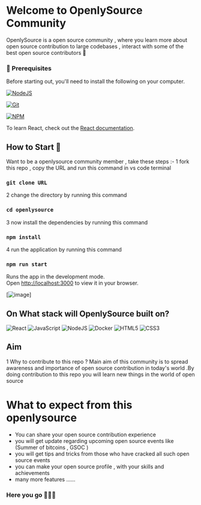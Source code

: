 
# Welcome to OpenlySource Community

OpenlySource is a open source community , where you learn more about open source contribution to large codebases , interact with some of the best open source contributors 🚀

### 🧾 Prerequisites

Before starting out, you'll need to install the following on your computer.

[![NodeJS](https://img.shields.io/badge/node.js-6DA55F?style=for-the-badge&logo=node.js&logoColor=white)](https://nodejs.org/en/download/)

[![Git](https://img.shields.io/badge/git-%23F05033.svg?style=for-the-badge&logo=git&logoColor=white)](https://git-scm.com/downloads)

[![NPM](https://img.shields.io/badge/NPM-%23000000.svg?style=for-the-badge&logo=npm&logoColor=white)](https://www.npmjs.com/) 

To learn React, check out the [React documentation](https://reactjs.org/).

## How to Start 🚀

Want to be a openlysource community member , take these steps :-
1 fork this repo , copy the URL and run this command in vs code terminal 
### `git clone URL `
2 change the directory by running this command 
### `cd openlysource`
3 now install the dependencies by running this command
### ` npm install `
4 run the application by running this command
### `npm run start` 

Runs the app in the development mode.\
Open [http://localhost:3000](http://localhost:3000) to view it in your browser.

[![image](../openlysource/src/assets/openlysource_desktop.png)]

## On What stack will OpenlySource built on?

![React](https://img.shields.io/badge/react-%2320232a.svg?style=for-the-badge&logo=react&logoColor=%2361DAFB)
![JavaScript](https://img.shields.io/badge/javascript-%23323330.svg?style=for-the-badge&logo=javascript&logoColor=%23F7DF1E)
![NodeJS](https://img.shields.io/badge/node.js-6DA55F?style=for-the-badge&logo=node.js&logoColor=white)
![Docker](https://img.shields.io/badge/docker-%230db7ed.svg?style=for-the-badge&logo=docker&logoColor=white)
![HTML5](https://img.shields.io/badge/html5-%23E34F26.svg?style=for-the-badge&logo=html5&logoColor=white)
![CSS3](https://img.shields.io/badge/css3-%231572B6.svg?style=for-the-badge&logo=css3&logoColor=white)

## Aim 
1 Why to contribute to this repo ?
Main aim of this community is to spread awareness and importance of open source contribution in today's world .By doing contribution to this repo you will learn new things in the world of open source 

# What to expect from this openlysource 

* You can share your open source contribution experience
* you will get update regarding upcoming open source events like (Summer of bitcoins , GSOC )
* you will get tips and tricks from those who have cracked all such open source events
* you can make your open source profile , with your skills and achievements
* many more features ......

### Here you go 🚀🚀🚀
